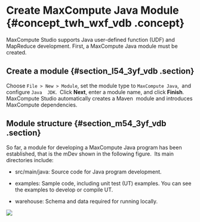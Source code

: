 # Create MaxCompute Java Module {#concept_twh_wxf_vdb .concept}

MaxCompute Studio supports Java user-defined function \(UDF\) and MapReduce development. First, a MaxCompute Java module must be created.

## Create a module {#section_l54_3yf_vdb .section}

Choose `File > New > Module`, set the module type to `MaxCompute Java`,  and configure `Java  JDK`.  Click **Next**, enter a module name, and click **Finish**.  MaxCompute Studio automatically creates a Maven  module and introduces MaxCompute dependencies.

## Module structure {#section_m54_3yf_vdb .section}

So far, a module for developing a MaxCompute Java program has been established, that is the mDev shown in the following figure.  Its main directories include:

-   src/main/java: Source code for Java program development.

-   examples: Sample code, including unit test \(UT\) examples. You can see the examples to develop or compile UT.

-   warehouse: Schema and data required for running locally.


![](http://static-aliyun-doc.oss-cn-hangzhou.aliyuncs.com/assets/img/12129/1928_en-US.png)

